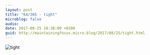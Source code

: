 ```yaml
---
layout: post
title: "64/365 - tight"
microblog: false
audio: 
date: 2017-08-25 18:38:00 +0100
guid: http://maintainingfocus.micro.blog/2017/08/25/tight.html
---
```

![tight](https://f000.backblazeb2.com/file/Roel-Share/tight.jpg)
